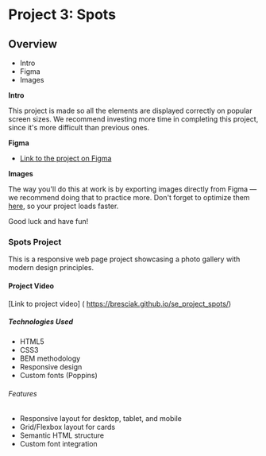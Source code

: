 # Project 3: Spots

## Overview

- Intro
- Figma
- Images

**Intro**

This project is made so all the elements are displayed correctly on popular screen sizes. We recommend investing more time in completing this project, since it's more difficult than previous ones.

**Figma**

- [Link to the project on Figma](https://www.figma.com/file/BBNm2bC3lj8QQMHlnqRsga/Sprint-3-Project-%E2%80%94-Spots?type=design&node-id=2%3A60&mode=design&t=afgNFybdorZO6cQo-1)

**Images**

The way you'll do this at work is by exporting images directly from Figma — we recommend doing that to practice more. Don't forget to optimize them [here](https://tinypng.com/), so your project loads faster.

Good luck and have fun!

### Spots Project

This is a responsive web page project showcasing a photo gallery with modern design principles.

#### Project Video

[Link to project video] ( https://bresciak.github.io/se_project_spots/)

##### Technologies Used

- HTML5
- CSS3
- BEM methodology
- Responsive design
- Custom fonts (Poppins)

###### Features

- Responsive layout for desktop, tablet, and mobile
- Grid/Flexbox layout for cards
- Semantic HTML structure
- Custom font integration
